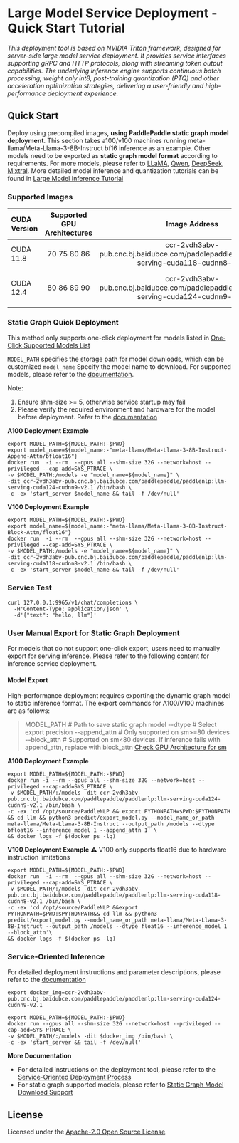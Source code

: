 # Large Model Service Deployment - Quick Start Tutorial

*This deployment tool is based on NVIDIA Triton framework, designed for server-side large model service deployment. It provides service interfaces supporting gRPC and HTTP protocols, along with streaming token output capabilities. The underlying inference engine supports continuous batch processing, weight only int8, post-training quantization (PTQ) and other acceleration optimization strategies, delivering a user-friendly and high-performance deployment experience.*

## Quick Start

Deploy using precompiled images, **using PaddlePaddle static graph model deployment**. This section takes a100/v100 machines running meta-llama/Meta-Llama-3-8B-Instruct bf16 inference as an example. Other models need to be exported as **static graph model format** according to requirements. For more models, please refer to [LLaMA](https://github.com/PaddlePaddle/PaddleNLP/blob/develop/llm/docs/predict/llama.md), [Qwen](https://github.com/PaddlePaddle/PaddleNLP/blob/develop/llm/docs/predict/qwen.md), [DeepSeek](https://github.com/PaddlePaddle/PaddleNLP/blob/develop/llm/docs/predict/deepseek.md), [Mixtral](https://github.com/PaddlePaddle/PaddleNLP/blob/develop/llm/docs/predict/mixtral.md). More detailed model inference and quantization tutorials can be found in [Large Model Inference Tutorial](https://github.com/PaddlePaddle/PaddleNLP/blob/develop/llm/docs/predict/inference.md)

### Supported Images

|CUDA Version| Supported GPU Architectures|Image Address|Supported Typical Devices|
|:------|:-:|:-:|:-:|
| CUDA 11.8 | 70 75 80 86 |ccr-2vdh3abv-pub.cnc.bj.baidubce.com/paddlepaddle/paddlenlp:llm-serving-cuda118-cudnn8-v2.1 |V100, T4, A100, A30, A10 |
| CUDA 12.4 | 80 86 89 90 |ccr-2vdh3abv-pub.cnc.bj.baidubce.com/paddlepaddle/paddlenlp:llm-serving-cuda124-cudnn9-v2.1 |A100, A30, A10, L20, H20, H800 |

### Static Graph Quick Deployment

This method only supports one-click deployment for models listed in [One-Click Supported Models List](https://github.com/PaddlePaddle/PaddleNLP/blob/develop/llm/server/docs/static_models.md)

`MODEL_PATH` specifies the storage path for model downloads, which can be customized
`model_name`
Specify the model name to download. For supported models, please refer to the [documentation](https://github.com/PaddlePaddle/PaddleNLP/blob/develop/llm/server/docs/static_models.md).

Note:
1. Ensure shm-size >= 5, otherwise service startup may fail
2. Please verify the required environment and hardware for the model before deployment. Refer to the [documentation](https://github.com/PaddlePaddle/PaddleNLP/blob/develop/llm/server/docs/static_models.md)

**A100 Deployment Example**
```shell
export MODEL_PATH=${MODEL_PATH:-$PWD}
export model_name=${model_name:-"meta-llama/Meta-Llama-3-8B-Instruct-Append-Attn/bfloat16"}
docker run  -i --rm  --gpus all --shm-size 32G --network=host --privileged --cap-add=SYS_PTRACE \
-v $MODEL_PATH:/models -e "model_name=${model_name}" \
-dit ccr-2vdh3abv-pub.cnc.bj.baidubce.com/paddlepaddle/paddlenlp:llm-serving-cuda124-cudnn9-v2.1 /bin/bash \
-c -ex 'start_server $model_name && tail -f /dev/null'
```

**V100 Deployment Example**

```shell
export MODEL_PATH=${MODEL_PATH:-$PWD}
export model_name=${model_name:-"meta-llama/Meta-Llama-3-8B-Instruct-Block-Attn/float16"}
docker run  -i --rm  --gpus all --shm-size 32G --network=host --privileged --cap-add=SYS_PTRACE \
-v $MODEL_PATH:/models -e "model_name=${model_name}" \
-dit ccr-2vdh3abv-pub.cnc.bj.baidubce.com/paddlepaddle/paddlenlp:llm-serving-cuda118-cudnn8-v2.1 /bin/bash \
-c -ex 'start_server $model_name && tail -f /dev/null'
```

### Service Test
```
curl 127.0.0.1:9965/v1/chat/completions \
  -H'Content-Type: application/json' \
  -d'{"text": "hello, llm"}'
```
### User Manual Export for Static Graph Deployment

For models that do not support one-click export, users need to manually export for serving inference. Please refer to the following content for inference service deployment.

#### Model Export

High-performance deployment requires exporting the dynamic graph model to static inference format. The export commands for A100/V100 machines are as follows:

> MODEL_PATH # Path to save static graph model
> --dtype # Select export precision
> --append_attn # Only supported on sm>=80 devices
> --block_attn # Supported on sm<80 devices. If inference fails with append_attn, replace with block_attn
> [Check GPU Architecture for sm](https://developer.nvidia.com/cuda-gpus)

**A100 Deployment Example**
```shell
export MODEL_PATH=${MODEL_PATH:-$PWD}
docker run -i --rm --gpus all --shm-size 32G --network=host --privileged --cap-add=SYS_PTRACE \
-v $MODEL_PATH/:/models -dit ccr-2vdh3abv-pub.cnc.bj.baidubce.com/paddlepaddle/paddlenlp:llm-serving-cuda124-cudnn9-v2.1 /bin/bash \
-c -ex 'cd /opt/source/PaddleNLP && export PYTHONPATH=$PWD:$PYTHONPATH && cd llm && python3 predict/export_model.py --model_name_or_path meta-llama/Meta-Llama-3-8B-Instruct --output_path /models --dtype bfloat16 --inference_model 1 --append_attn 1' \
&& docker logs -f $(docker ps -lq)
```

**V100 Deployment Example**
⚠️ V100 only supports float16 due to hardware instruction limitations
```shell
export MODEL_PATH=${MODEL_PATH:-$PWD}
docker run  -i --rm  --gpus all --shm-size 32G --network=host --privileged --cap-add=SYS_PTRACE \
-v $MODEL_PATH/:/models -dit ccr-2vdh3abv-pub.cnc.bj.baidubce.com/paddlepaddle/paddlenlp:llm-serving-cuda118-cudnn8-v2.1 /bin/bash \
-c -ex 'cd /opt/source/PaddleNLP &&export PYTHONPATH=$PWD:$PYTHONPATH&& cd llm && python3 predict/export_model.py --model_name_or_path meta-llama/Meta-Llama-3-8B-Instruct --output_path /models --dtype float16 --inference_model 1 --block_attn'\
&& docker logs -f $(docker ps -lq)
```

### Service-Oriented Inference
For detailed deployment instructions and parameter descriptions, please refer to the [documentation](https://github.com/PaddlePaddle/PaddleNLP/blob/develop/llm/server/docs/deploy_usage_tutorial.md)

```shell
export docker_img=ccr-2vdh3abv-pub.cnc.bj.baidubce.com/paddlepaddle/paddlenlp:llm-serving-cuda124-cudnn9-v2.1

export MODEL_PATH=${MODEL_PATH:-$PWD}
docker run --gpus all --shm-size 32G --network=host --privileged --cap-add=SYS_PTRACE \
-v $MODEL_PATH/:/models -dit $docker_img /bin/bash \
-c -ex 'start_server && tail -f /dev/null'
```

**More Documentation**
- For detailed instructions on the deployment tool, please refer to the [Service-Oriented Deployment Process](https://github.com/PaddlePaddle/PaddleNLP/blob/develop/llm/server/docs/deploy_usage_tutorial.md)
- For static graph supported models, please refer to [Static Graph Model Download Support](https://github.com/PaddlePaddle/PaddleNLP/blob/develop/llm/server/docs/static_models.md)

## License
Licensed under the [Apache-2.0 Open Source License](https://github.com/PaddlePaddle/PaddleNLP/blob/develop/LICENSE).
